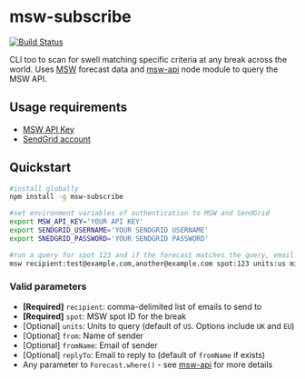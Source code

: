 msw-subscribe
=============

[![Build Status](https://travis-ci.org/justinjmoses/msw-subscribe.png)](https://travis-ci.org/justinjmoses/msw-subscribe)

CLI too to scan for swell matching specific criteria at any break across the world. Uses [MSW](http://magicseaweed.com) forecast data and [msw-api](https://npmjs.org/package/msw-api) node module to query the MSW API.

## Usage requirements

* [MSW API Key](http://magicseaweed.com/developer/forecast-api)
* [SendGrid account](http://sendgrid.com)

## Quickstart

```sh
#install globally
npm install -g msw-subscribe

#set environment variables of authentication to MSW and SendGrid
export MSW_API_KEY='YOUR API KEY'
export SENDGRID_USERNAME='YOUR SENDGRID USERNAME'
export SNEDGRID_PASSWORD='YOUR SENDGRID PASSWORD'

#run a query for spot 123 and if the forecast matches the query, email the recipients
msw recipient:test@example.com,another@example.com spot:123 units:us minBreakingHeight:3 minSequence:5
```

### Valid parameters

* __[Required]__ `recipient`: comma-delimited list of emails to send to
* __[Required]__ `spot`: MSW spot ID for the break
* [Optional] `units`: Units to query (default of `US`. Options include `UK` and `EU`)
* [Optional] `from`: Name of sender
* [Optional] `fromName`: Email of sender
* [Optional] `replyTo`: Email to reply to (default of `fromName` if exists)
* Any parameter to `Forecast.where()` - see [msw-api](https://github.com/justinjmoses/msw-api#forecastwhere-query-forecast-data) for more details
